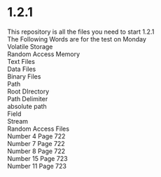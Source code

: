 # 1.2.1
This repository is all the files you need to start 1.2.1<br>
The Following Words are for the test on Monday<br>
Volatile Storage<br>
Random Access Memory<br>
Text Files<br>
Data Files <br>
Binary Files <br>
Path <br>
Root DIrectory<br>
Path Delimiter<br>
absolute path <br>
Field <br>
Stream <br>
Random Access Files <br>
Number 4 Page 722<br>
Number 7 Page 722 <br>
Number 8 Page 722 <br>
Number 15 Page 723<br>
Number 11 Page 723<br>
